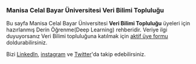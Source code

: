 ### Manisa Celal Bayar Üniversitesi Veri Bilimi Topluluğu
Bu sayfa Manisa Celal Bayar Üniversitesi **Veri Bilimi Topluluğu** üyeleri için hazırlanmış Derin Öğrenme(Deep Learning) rehberidir.
Veriye ilgi duyuyorsanız Veri Bilimi topluluğuna katılmak için [aktif üye formu](https://docs.google.com/forms/d/e/1FAIpQLSczMPDGLATvOFSniiMnODwOjb_2Io8aiC6PEPW_t3K88UR5bA/alreadyresponded) doldurabilirsiniz.

Bizi [LinkedIn](https://www.linkedin.com/company/verimcbu/), [instagram](https://www.instagram.com/verimcbu/) ve [Twitter](https://twitter.com/verimcbu)'da takip edebilirsiniz.

